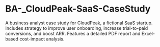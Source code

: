 # BA-_CloudPeak-SaaS-CaseStudy
A business analyst case study for CloudPeak, a fictional SaaS startup. Includes strategy to improve user onboarding, increase trial-to-paid conversions, and boost ARR. Features a detailed PDF report and Excel-based cost-impact analysis.
